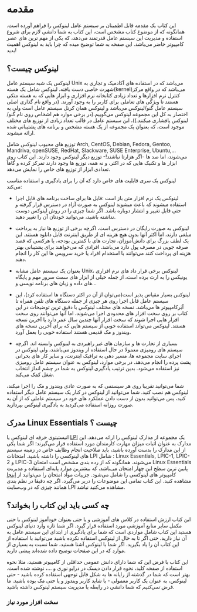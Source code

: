 # مقدمه

این کتاب یک مقدمه قابل اطمینان بر سیستم عامل لینوکس را فراهم آورده است. همانگونه که از موضوع کتاب مشخص است، این کتاب به شما دانشی لازم برای شروع استفاده و مدیریت این سیستم عامل قدرتمند می‌دهد، که یکی از مهم ترین های عصر کامپیوتر حاضر می‌باشد.
این صفحه به شما توضیح میده که چرا باید به لینوکس اهمیت بدید!

## لینوکس چیست؟

لینوکس یک شبه سیستم عامل Unix می‌باشد که در استفاده های آکادمیک و تجاری به شهرت خاصی دست یافته. لینوکس شامل یک هسته(kernel)می‌باشد که در واقع مرکز کنترل نرم افزارها و تعداد زیادی کتابخانه نرم افزاری و ابزار هایی که به هسته متکی هستند تا ویژگی های تعاملی برای کاربر را به وجود آورند. (در واقع نام گذاری اصلی سیستم عامل گنو/لینوکس می‌باشد و لینوکس همان کرنل سیستم عامل است ولی به اختصار به کل این مجموعه لینوکس می‌گوییم.(در برخی موارد هم اشخاص روی نام گنو/لینوکس پافشاری میکنند.))، این سیستم عامل در قالب تعداد زیادی از توزیع های مختلف موجود است، که بعنوان یک مجموعه از یک هسته مشخص و برنامه های پشتیبانی شده ارائه میشوند.

توزیع های محبوب لینوکس شامل
Arch, CentOS, Debian, Fedora, Gentoo, Mandriva, openSUSE, RedHat, Slackware, SUSE Enterprise, Ubuntu,...
می‌شوند، اما صد ها -اگر هزارتا نباشند!- توزیع دیگر لینوکس وجود دارند. این کتاب روی ابزار ها و تکنیک هایی که در اکثر، و نه همه، توزیع ها وجود دارند تمرکز کرده و گاهاً تعدادی ابزار از توزیع های خاص را نمایش می‌دهد.

لینوکس یک سری قابلیت های خاص دارد که آن را برای یادگیری و استفاده مناسب می‌کند:

* لینوکس یک نرم افزار متن باز است :‌فایل ها برای ساخت برنامه های قابل اجرا استفاده میشوند که باعث میشوند لینوکس به صورت آزاد در دسترس قرار گرفته و حتی قابل تغییر و انتشار دوباره باشد. اگر شما چیزی را در روش لینوکس دوست نداشته باشید، می‌توانید خودتان آن را تغییر دهید.

* لینوکس به صورت رایگان در دسترس است، اگرچه برخی از توزیع ها نیاز به پرداخت مبلغی دارند، اما اکثر آنها بدون هیچ هزینه ای از طریق اینترنت قابل دانلود هستند. این یک لطف بزرگ برای دانش‌آموزان، تجارت های با کمترین بودجه، یا هرکسی که قصد صرفه جویی در مصرف پول دارد می‌باشد. افرادی که می‌خواهند برای پشتیبانی بهتر هزینه ای پرداخت کنند می‌توانند با استخدام افراد یا خرید سرویس ها این کار را انجام دهند.

* بعنوان یک سیستم عامل مشابه Unix، لینوکس برخی قرار داد های نرم افزاری یونیکس را به ارث برده است، از جمله خیلی از ابزار های سمت سرور مهم و پایگاه های داده و زبان های برنامه نویسی و...

* لینوکس بسیار مقیاس پذیر است(می‌توان از آن در اکثر دستگاه ها استفاده کرد)، این سیستم عامل قابل اجرا روی هر چیزی از جمله دستگاه های تلفن همراه تا اََبَرکامپیوتر ها می‌باشد. نسخه های مختلف لینوکس با دقیق ترین توضیحات در این کتاب بر روی سخت افزار های محدودی اجرا می‌شوند، اما آنها می‌توانند روی سخت افزار هایی اجرا شوند که سخت افزار آنها چندین سال عمر دارد یا آخرین نسخه هستند. لینوکس می‌تواند استفاده خوبی از سیستم هایی که برای آخرین نسخه های ویندوز و مک قدیمی هستند استفاده خوبی را بعمل آورد.

* بسیاری از تجارت ها و سازمان های غیر راهبردی به لینوکس وابسته اند. اگرچه سیستم های رومیزی معمولا در حال استفاده از ویندوز می‌باشند، ولی لینوکس در اجرای سایت مجموعه ها، مسیر دهی به ترافیک اینترنت، و سایر کار های بحرانی پشت پرده را انجام می‌دهد. در برخی موارد، لینوکس به عنوان سیستم عامل رومیزی نیز استفاده می‌شود. بدین ترتیب یادگیری لینوکس به شما در چشم انداز انتخاب شغل کمک می‌کند.

شما می‌توانید تقریبا روی هر سیستمی که به صورت عادی ویندوز و مک را اجرا میکند، لینوکس هم نصب کنید. شما می‌توانید از لینوکس در کنار یک سیستم عامل دیگر استفاده کنید، پس می‌توانید بدون از دست دادن عملکرد های خود در سیستم عاملی که از آن به صورت روزانه استفاده می‌کردید به یادگیری لینوکس بپردازید.

## مدرک Linux Essentials چیست ؟

انیستیتوی حرفه ای لینوکس یا [LPI](https://www.lpi.org/) یک مجموعه از مدارک لینوکس را ارائه می‌دهد. این مدارک به عنوان اثبات میزان مهارت کارمندان مورد استفاده قرار می‌گیرند؛ اگر شما یکی از این مدارک را بدست آورده باشید، باید صلاحیت انجام وظایف خاص در زمینه سیستم های لینوکسی را داشته باشید. امتحانات LPI‌ شامل :
Linux Essentials, LPIC-1, LPIC-2 و LPIC-3
می‌شوند. همانگونه که از رده بندی مشخص است امتحان Linux Essentials پایین ترین سطح این چهار امتحان می‌باشد، که بیشترین موارد پایه‌ای استفاده و مدیریت کامپیوتر های لینوکسی را شامل می‌شود. جزییات مواد امتحان را می‌توانید از [اینجا](http://wiki.lpi.org/wiki/LinuxEssentials) مشاهده کنید. این کتاب تمامی این موضوعات را دربر می‌گیرد، اگر چه دقیقا در نظم بندی همانند چیزی که در وب‌سایت LPI مشاهده می‌کنید نباشد.

## چه کسی باید این کتاب را بخواند؟

این کتاب ارزش استفاده در کلاس های آموزشی و یا حتی بعنوان خودآموز لینوکس یا حتی مکمل سایر منابع آموزشی مورد استفاده قرار گیرد. اگر شما تازه وارد دنیای لینوکس هستید این کتاب شامل مواردی است که شما برای یادگیری از ابتدای این سیستم عامل به آن نیاز دارید. حتی اگر تا به حال از لینوکس استفاده نکرده باشید می‌توانید با استفاده از این کتاب آن را یاد بگیرید. اگر شما با لینوکس آشنا هستید، شما نسبت به بسیاری از موارد که در این صفحات توضیح داده شده‌اند پیشی دارید.

این کتاب با فرض این که شما دارای دانش عمومی حداقلی از کامپیوتر هستید، مثلا نحوه استفاده از صفحه کلید، نحوه قرار دادن دیسک در درایو نوری و ...، نوشته شده است. بهتر است که شما در گذشته از رایانه ها به شکل قابل توجهی  استفاده کرده باشید - حتی لینوکس، به عنوان یک کاربر معمولی - یا شاید کاربر ویندوز و یا حتی مک بوده باشید. ما فرض *نمی‌کنیم* که شما دانشی در رابطه با مدیریت سیستم لینوکس داشته باشید.


### سخت افزار مورد نیاز

